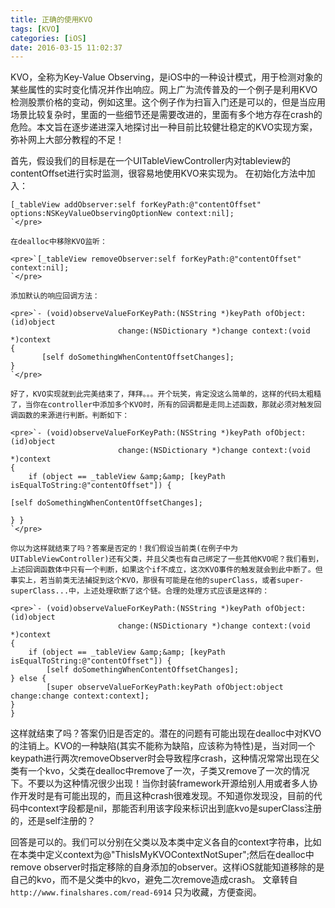 ```yaml
---
title: 正确的使用KVO
tags: [KVO]
categories: [iOS]
date: 2016-03-15 11:02:37
---
```


KVO，全称为Key-Value Observing，是iOS中的一种设计模式，用于检测对象的某些属性的实时变化情况并作出响应。网上广为流传普及的一个例子是利用KVO检测股票价格的变动，例如这里。这个例子作为扫盲入门还是可以的，但是当应用场景比较复杂时，里面的一些细节还是需要改进的，里面有多个地方存在crash的危险。本文旨在逐步递进深入地探讨出一种目前比较健壮稳定的KVO实现方案，弥补网上大部分教程的不足！

首先，假设我们的目标是在一个UITableViewController内对tableview的contentOffset进行实时监测，很容易地使用KVO来实现为。
在初始化方法中加入：

    [_tableView addObserver:self forKeyPath:@"contentOffset" options:NSKeyValueObservingOptionNew context:nil];
    `</pre>

    在dealloc中移除KVO监听：

    <pre>`[_tableView removeObserver:self forKeyPath:@"contentOffset" context:nil];
    `</pre>

    添加默认的响应回调方法：

    <pre>`- (void)observeValueForKeyPath:(NSString *)keyPath ofObject:(id)object
                            change:(NSDictionary *)change context:(void *)context
    {
           [self doSomethingWhenContentOffsetChanges];
    }
    `</pre>

    好了，KVO实现就到此完美结束了，拜拜。。。开个玩笑，肯定没这么简单的，这样的代码太粗糙了，当你在controller中添加多个KVO时，所有的回调都是走同上述函数，那就必须对触发回调函数的来源进行判断。判断如下：

    <pre>`- (void)observeValueForKeyPath:(NSString *)keyPath ofObject:(id)object
                            change:(NSDictionary *)change context:(void *)context
    {
        if (object == _tableView &amp;&amp; [keyPath isEqualToString:@"contentOffset"]) {

    [self doSomethingWhenContentOffsetChanges];

    } }
    `</pre>

    你以为这样就结束了吗？答案是否定的！我们假设当前类(在例子中为UITableViewController)还有父类，并且父类也有自己绑定了一些其他KVO呢？我们看到，上述回调函数体中只有一个判断，如果这个if不成立，这次KVO事件的触发就会到此中断了。但事实上，若当前类无法捕捉到这个KVO，那很有可能是在他的superClass，或者super-superClass...中，上述处理砍断了这个链。合理的处理方式应该是这样的：

    <pre>`- (void)observeValueForKeyPath:(NSString *)keyPath ofObject:(id)object
                            change:(NSDictionary *)change context:(void *)context
    {
        if (object == _tableView &amp;&amp; [keyPath isEqualToString:@"contentOffset"]) {
            [self doSomethingWhenContentOffsetChanges];
    } else {
            [super observeValueForKeyPath:keyPath ofObject:object change:change context:context];
    }
    }

这样就结束了吗？答案仍旧是否定的。潜在的问题有可能出现在dealloc中对KVO的注销上。KVO的一种缺陷(其实不能称为缺陷，应该称为特性)是，当对同一个keypath进行两次removeObserver时会导致程序crash，这种情况常常出现在父类有一个kvo，父类在dealloc中remove了一次，子类又remove了一次的情况下。不要以为这种情况很少出现！当你封装framework开源给别人用或者多人协作开发时是有可能出现的，而且这种crash很难发现。不知道你发现没，目前的代码中context字段都是nil，那能否利用该字段来标识出到底kvo是superClass注册的，还是self注册的？

回答是可以的。我们可以分别在父类以及本类中定义各自的context字符串，比如在本类中定义context为@"ThisIsMyKVOContextNotSuper";然后在dealloc中remove observer时指定移除的自身添加的observer。这样iOS就能知道移除的是自己的kvo，而不是父类中的kvo，避免二次remove造成crash。
文章转自`http://www.finalshares.com/read-6914` 只为收藏，方便查阅。
